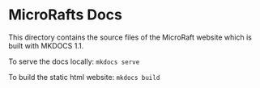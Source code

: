 # MicroRafts Docs

This directory contains the source files of the MicroRaft website which is
built with MKDOCS 1.1.

To serve the docs locally: `mkdocs serve`

To build the static html website: `mkdocs build`

